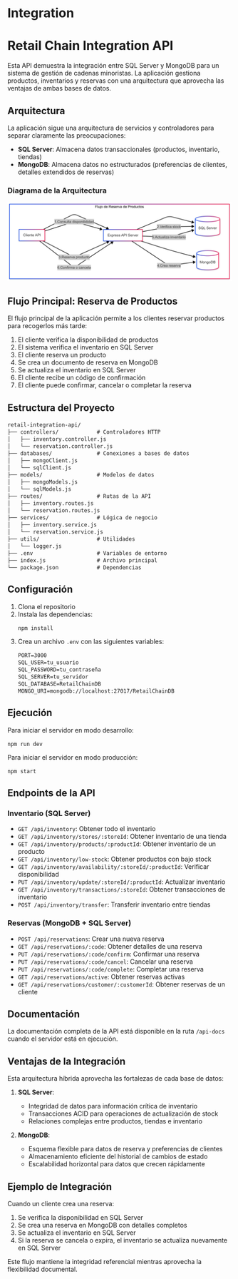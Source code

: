 # Integration

# Retail Chain Integration API

Esta API demuestra la integración entre SQL Server y MongoDB para un sistema de gestión de cadenas minoristas. La aplicación gestiona productos, inventarios y reservas con una arquitectura que aprovecha las ventajas de ambas bases de datos.

## Arquitectura

La aplicación sigue una arquitectura de servicios y controladores para separar claramente las preocupaciones:

- **SQL Server**: Almacena datos transaccionales (productos, inventario, tiendas)
- **MongoDB**: Almacena datos no estructurados (preferencias de clientes, detalles extendidos de reservas)

### Diagrama de la Arquitectura

![Diagrama de la Arquitectua](./assets/api-diagram.png)

## Flujo Principal: Reserva de Productos

El flujo principal de la aplicación permite a los clientes reservar productos para recogerlos más tarde:

1. El cliente verifica la disponibilidad de productos
2. El sistema verifica el inventario en SQL Server
3. El cliente reserva un producto
4. Se crea un documento de reserva en MongoDB
5. Se actualiza el inventario en SQL Server
6. El cliente recibe un código de confirmación
7. El cliente puede confirmar, cancelar o completar la reserva

## Estructura del Proyecto

```
retail-integration-api/
├── controllers/            # Controladores HTTP
│   ├── inventory.controller.js
│   └── reservation.controller.js
├── databases/              # Conexiones a bases de datos
│   ├── mongoClient.js
│   └── sqlClient.js
├── models/                 # Modelos de datos
│   ├── mongoModels.js
│   └── sqlModels.js
├── routes/                 # Rutas de la API
│   ├── inventory.routes.js
│   └── reservation.routes.js
├── services/               # Lógica de negocio
│   ├── inventory.service.js
│   └── reservation.service.js
├── utils/                  # Utilidades
│   └── logger.js
├── .env                    # Variables de entorno
├── index.js                # Archivo principal
└── package.json            # Dependencias
```

## Configuración

1. Clona el repositorio
2. Instala las dependencias:
   ```
   npm install
   ```
3. Crea un archivo `.env` con las siguientes variables:
   ```
   PORT=3000
   SQL_USER=tu_usuario
   SQL_PASSWORD=tu_contraseña
   SQL_SERVER=tu_servidor
   SQL_DATABASE=RetailChainDB
   MONGO_URI=mongodb://localhost:27017/RetailChainDB
   ```

## Ejecución

Para iniciar el servidor en modo desarrollo:
```
npm run dev
```

Para iniciar el servidor en modo producción:
```
npm start
```

## Endpoints de la API

### Inventario (SQL Server)

- `GET /api/inventory`: Obtener todo el inventario
- `GET /api/inventory/stores/:storeId`: Obtener inventario de una tienda
- `GET /api/inventory/products/:productId`: Obtener inventario de un producto
- `GET /api/inventory/low-stock`: Obtener productos con bajo stock
- `GET /api/inventory/availability/:storeId/:productId`: Verificar disponibilidad
- `PUT /api/inventory/update/:storeId/:productId`: Actualizar inventario
- `GET /api/inventory/transactions/:storeId`: Obtener transacciones de inventario
- `POST /api/inventory/transfer`: Transferir inventario entre tiendas

### Reservas (MongoDB + SQL Server)

- `POST /api/reservations`: Crear una nueva reserva
- `GET /api/reservations/:code`: Obtener detalles de una reserva
- `PUT /api/reservations/:code/confirm`: Confirmar una reserva
- `PUT /api/reservations/:code/cancel`: Cancelar una reserva
- `PUT /api/reservations/:code/complete`: Completar una reserva
- `GET /api/reservations/active`: Obtener reservas activas
- `GET /api/reservations/customer/:customerId`: Obtener reservas de un cliente

## Documentación

La documentación completa de la API está disponible en la ruta `/api-docs` cuando el servidor está en ejecución.

## Ventajas de la Integración

Esta arquitectura híbrida aprovecha las fortalezas de cada base de datos:

1. **SQL Server**:
   - Integridad de datos para información crítica de inventario
   - Transacciones ACID para operaciones de actualización de stock
   - Relaciones complejas entre productos, tiendas e inventario

2. **MongoDB**:
   - Esquema flexible para datos de reserva y preferencias de clientes
   - Almacenamiento eficiente del historial de cambios de estado
   - Escalabilidad horizontal para datos que crecen rápidamente

## Ejemplo de Integración

Cuando un cliente crea una reserva:

1. Se verifica la disponibilidad en SQL Server
2. Se crea una reserva en MongoDB con detalles completos
3. Se actualiza el inventario en SQL Server
4. Si la reserva se cancela o expira, el inventario se actualiza nuevamente en SQL Server

Este flujo mantiene la integridad referencial mientras aprovecha la flexibilidad documental.

